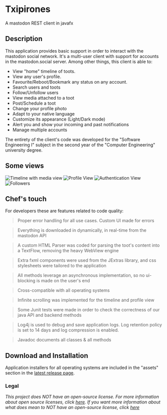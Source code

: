 # Txipirones
A mastodon REST client in javafx

## Description
This application provides basic support in order to interact with the mastodon social network. It's a multi-user client with support for accounts in the mastodon.social server. Among other things, this client is able to:
- View "home" timeline of toots.
- View any user's profile.
- Favourite/Reboot/Bookmark any status on any account.
- Search users and toots
- Follow/Unfollow users
- View media attached to a toot
- Post/Schedule a toot
- Change your profile photo
- Adapt to your native language
- Customize its appearance (Light/Dark mode)
- Alert you and show your incoming and past notifications
- Manage multiple accounts

The entirety of the client's code was developed for the "Software Engineering I" subject in the second year of the "Computer Engineering" university degree.
## Some views
![Timeline with media view](https://i.imgur.com/DEaF0jG.png)
![Profile View](https://i.imgur.com/0l628SX.png)
![Authentication View](https://github.com/UPV-EHU-Bilbao/txipirones-mastodonFX/assets/61473739/f9b91a6d-cb77-43d1-a36c-cef7f91475c2)
![Followers](https://i.imgur.com/w2XRBwn.png)

## Chef's touch
For developers these are features related to code quality:

> Proper error handling for all use cases. Custom UI made for errors

> Everything is downloaded in dynamically, in real-time from the mastodon API

> A custom HTML Parser was coded for parsing the toot's content into a TextFlow, removing the heavy WebView engine

> Extra fxml components were used from the JExtras library, and css stylesheets were tailored to the application 

> All methods leverage an asynchronous implementation, so no ui-blocking is made on the user's end

> Cross-compatible with all operating systems

> Infinite scrolling was implemented for the timeline and profile view

> Some Junit tests were made in order to check the correctness of our java API and backend methods

> Log4j is used to debug and save application logs. Log retention policy is set to 14 days and log compression is enabled.

> Javadoc documents all classes & all methods


## Download and Installation
Application installers for all operating systems are included in the "assets" section in the [latest release page](https://github.com/UPV-EHU-Bilbao/txipirones-mastodonFX/releases/latest).

### Legal
*This project does NOT have an open-source license. For more information about open source licenses, click [here](https://opensource.org/faq). If you want more information about what does mean to NOT have an open-source license, click [here](https://choosealicense.com/no-permission/)*
